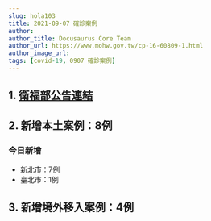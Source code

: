 ```yaml
---
slug: hola103
title: 2021-09-07 確診案例
author: 
author_title: Docusaurus Core Team
author_url: https://www.mohw.gov.tw/cp-16-60809-1.html
author_image_url: 
tags: [covid-19, 0907 確診案例]
---
```


## 1. [衛福部公告連結](https://www.cdc.gov.tw/Bulletin/Detail/JoxcvPJ411tf00PljOrxsQ?typeid=9)

## 2. 新增本土案例：8例

### 今日新增
* 新北市：7例
* 臺北市：1例

## 3. 新增境外移入案例：4例
